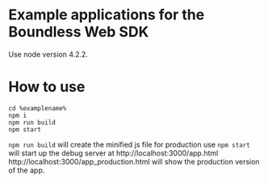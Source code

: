 # Example applications for the Boundless Web SDK

Use node version 4.2.2.

# How to use
    cd %examplename%
    npm i
    npm run build
    npm start

```npm run build``` will create the minified js file for production use
```npm start``` will start up the debug server at http://localhost:3000/app.html
http://localhost:3000/app_production.html will show the production version of the app.
